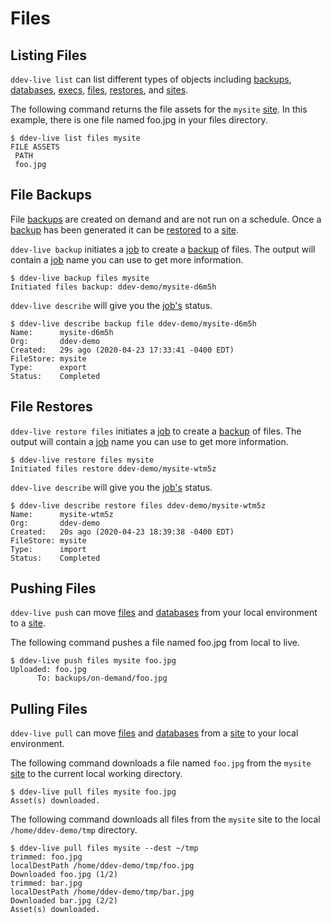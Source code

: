 # Files

## Listing Files
`ddev-live list` can list different types of objects including [backups](https://docs.ddev.com/backups/), [databases](https://docs.ddev.com/databases/), [execs](https://docs.ddev.com/exec/), [files](https://docs.ddev.com/files/), [restores](https://docs.ddev.com/restores/), and [sites](https://docs.ddev.com/sites/).

The following command returns the file assets for the `mysite` [site](sites.md). In this example, there is one file named foo.jpg in your files directory.
```
$ ddev-live list files mysite
FILE ASSETS
 PATH
 foo.jpg
```

## File Backups
File [backups](https://docs.ddev.com/backups) are created on demand and are not run on a schedule. Once a [backup](https://docs.ddev.com/backups) has been generated it can be [restored](https://docs.ddev.com/restores/) to a [site](https://docs.ddev.com/sites/).

`ddev-live backup` initiates a [job](https://docs.ddev.com/jobs) to create a [backup](https://docs.ddev.com/backups) of files. The output will contain a [job](jobs.md) name you can use to get more information.

```
$ ddev-live backup files mysite
Initiated files backup: ddev-demo/mysite-d6m5h
```
`ddev-live describe` will give you the [job's](https://docs.ddev.com/jobs) status.
```
$ ddev-live describe backup file ddev-demo/mysite-d6m5h
Name:      mysite-d6m5h
Org:       ddev-demo
Created:   29s ago (2020-04-23 17:33:41 -0400 EDT)
FileStore: mysite
Type:      export
Status:    Completed
```

## File Restores
`ddev-live restore files` initiates a [job](https://docs.ddev.com/jobs) to create a [backup](https://docs.ddev.com/backups) of files. The output will contain a [job](jobs.md) name you can use to get more information.

```
$ ddev-live restore files mysite
Initiated files restore ddev-demo/mysite-wtm5z

```
`ddev-live describe` will give you the [job's](https://docs.ddev.com/jobs) status.
```
$ ddev-live describe restore files ddev-demo/mysite-wtm5z
Name:      mysite-wtm5z
Org:       ddev-demo
Created:   20s ago (2020-04-23 18:39:38 -0400 EDT)
FileStore: mysite
Type:      import
Status:    Completed
```

## Pushing Files
`ddev-live push` can move [files](https://docs.ddev.com/files/) and [databases](https://docs.ddev.com/databases/) from your local environment to a [site](https://docs.ddev.com/sites/).

The following command pushes a file named foo.jpg from local to live.
```
$ ddev-live push files mysite foo.jpg
Uploaded: foo.jpg
      To: backups/on-demand/foo.jpg
```

## Pulling Files
`ddev-live pull` can move [files](https://docs.ddev.com/files/) and [databases](https://docs.ddev.com/databases/) from a [site](https://docs.ddev.com/sites/) to your local environment.

The following command downloads a file named `foo.jpg` from the `mysite` [site](sites.md) to the current local working directory.
```
$ ddev-live pull files mysite foo.jpg
Asset(s) downloaded.
```
The following command downloads all files from the `mysite` site to the local `/home/ddev-demo/tmp` directory.

```
$ ddev-live pull files mysite --dest ~/tmp
trimmed: foo.jpg
localDestPath /home/ddev-demo/tmp/foo.jpg
Downloaded foo.jpg (1/2)
trimmed: bar.jpg
localDestPath /home/ddev-demo/tmp/bar.jpg
Downloaded bar.jpg (2/2)
Asset(s) downloaded.
```
